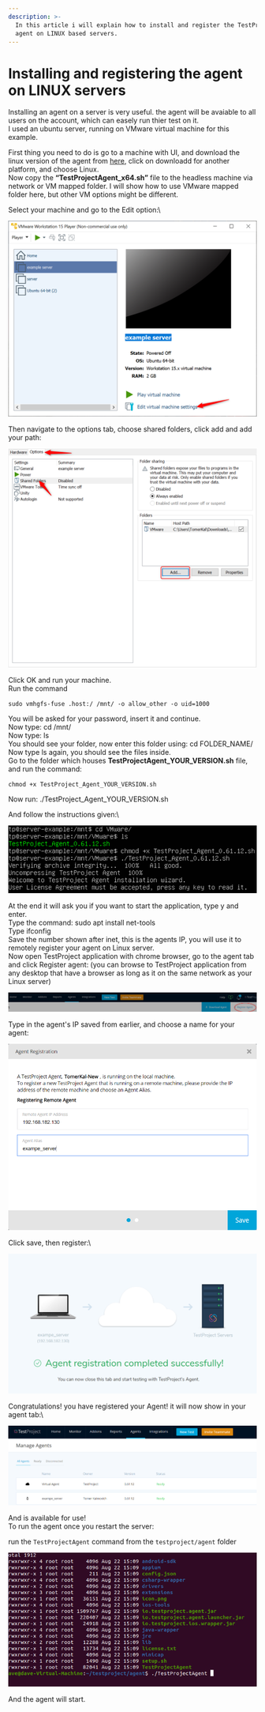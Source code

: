 ```yaml
---
description: >-
  In this article i will explain how to install and register the TestProject
  agent on LINUX based servers.
---
```


# Installing and registering the agent on LINUX servers

Installing an agent on a server is very useful. the agent will be avaiable to all users on the account, which can easely run thier test on it.\
I used an ubuntu server, running on VMware virtual machine for this example.

First thing you need to do is go to a machine with UI, and download the linux version of the agent from [here](https://app.testproject.io/#/download), click on downloadd for another platform, and choose Linux.\
Now copy the **“TestProjectAgent\_x64.sh”** file to the headless machine via network or VM mapped folder. I will show how to use VMware mapped folder here, but other VM options might be different.

Select your machine and go to the Edit option:\


![](<../../.gitbook/assets/image (552).png>)

Then navigate to the options tab, choose shared folders, click add and add your path:

![](<../../.gitbook/assets/image (555).png>)

Click OK and run your machine.\
Run the command&#x20;

```shell
sudo vmhgfs-fuse .host:/ /mnt/ -o allow_other -o uid=1000
```

You will be asked for your password, insert it and continue.\
Now type: cd /mnt/\
Now type: ls\
You should see your folder, now enter this folder using: cd FOLDER\_NAME/\
Now type ls again, you should see the files inside.\
Go to the folder which houses **TestProjectAgent\_YOUR\_VERSION.sh** file, and run the command:

```shell
chmod +x TestProject_Agent_YOUR_VERSION.sh
```

Now run: ./TestProject\_Agent\_YOUR\_VERSION.sh

And follow the instructions given:\


![](<../../.gitbook/assets/image (514).png>)

At the end it will ask you if you want to start the application, type y and enter.\
Type the command: sudo apt install net-tools\
Type ifconfig\
Save the number shown after inet, this is the agents IP, you will use it to remotely register your agent on Linux server.\
Now open TestProject application with chrome browser, go to the agent tab and click Register agent: (you can browse to TestProject application from any desktop that have a browser as long as it on the same network as your Linux server)&#x20;

![](<../../.gitbook/assets/image (508).png>)

Type in the agent's IP saved from earlier, and choose a name for your agent:

![](<../../.gitbook/assets/image (486).png>)

Click save, then register:\


![](<../../.gitbook/assets/image (534).png>)

Congratulations! you have registered your Agent! it will now show in your agent tab:\


![](<../../.gitbook/assets/image (522).png>)

And is available for use!\
To run the agent once you restart the server:

run the `TestProjectAgent` command from the `testproject/agent` folder

![](<../../.gitbook/assets/image (449).png>)

And the agent will start.
